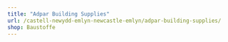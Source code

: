 ```yaml
---
title: "Adpar Building Supplies"
url: /castell-newydd-emlyn-newcastle-emlyn/adpar-building-supplies/
shop: Baustoffe
---
```

